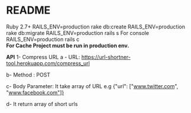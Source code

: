 # README

Ruby 2.7+
RAILS_ENV=production rake db:create
RAILS_ENV=production rake db:migrate
RAILS_ENV=production rails s
For console
RAILS_ENV=production rails c
<br>
<b>For Cache Project must be run in production env.</b>


<b>API</b>
1- Compress URL
a - URL: https://url-shortner-tool.herokuapp.com/compress_url

b- Method : POST

c- Body Parameter: It take array of URL
e.g
{"url": ["www.twitter.com", "www.facebook.com"]}


d- It return array of short urls